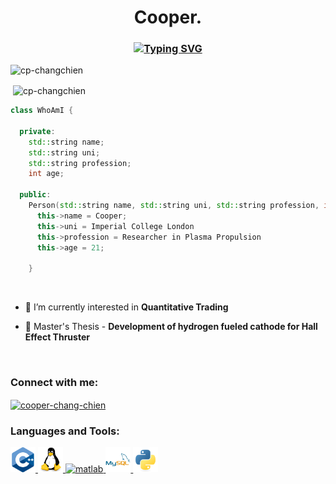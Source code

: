 <h1 align="center">Cooper.</h1>

<h3 align="center">
<a href="https://git.io/typing-svg"><img src="https://readme-typing-svg.demolab.com?font=Fira+Code&pause=1000&width=435&lines=Plasma+Propulsion+Researcher;Learning+Quantitative+Trading;Extra+Shots+Espresso+" alt="Typing SVG" /></a>
</h3>
  
<p align="left"> <img src="https://komarev.com/ghpvc/?username=cp-chang-chien&label=Profile%20views&color=0e75b6&style=flat" alt="cp-changchien" /> </p>

<p>&nbsp;<img align="center" src="https://github-readme-stats.vercel.app/api?username=cp-changchien&show_icons=true&theme=dark&locale=en" alt="cp-changchien" /></p>


```c++
class WhoAmI {

  private:
    std::string name;
    std::string uni;
    std::string profession;
    int age;
  
  public:
    Person(std::string name, std::string uni, std::string profession, int age) {
      this->name = Cooper;
      this->uni = Imperial College London
      this->profession = Researcher in Plasma Propulsion
      this->age = 21;
      
    }
```


<br />

- 🔭 I’m currently interested in **Quantitative Trading**

- 🌱 Master's Thesis - **Development of hydrogen fueled cathode for Hall Effect Thruster**

<br />


<h3 align="left">Connect with me:</h3>
<p align="left">
<a href="https://linkedin.com/in/cooper-chang-chien" target="blank"><img align="center" src="https://cdn.jsdelivr.net/npm/simple-icons@3.0.1/icons/linkedin.svg" alt="cooper-chang-chien" height="30" width="40" /></a>
</p>

<h3 align="left">Languages and Tools:</h3>
<p align="left"> <a href="https://www.w3schools.com/cpp/" target="_blank" rel="noreferrer"> <img src="https://raw.githubusercontent.com/devicons/devicon/master/icons/cplusplus/cplusplus-original.svg" alt="cplusplus" width="40" height="40"/> </a> <a href="https://www.linux.org/" target="_blank" rel="noreferrer"> <img src="https://raw.githubusercontent.com/devicons/devicon/master/icons/linux/linux-original.svg" alt="linux" width="40" height="40"/> </a> <a href="https://www.mathworks.com/" target="_blank" rel="noreferrer"> <img src="https://upload.wikimedia.org/wikipedia/commons/2/21/Matlab_Logo.png" alt="matlab" width="40" height="40"/> </a> <a href="https://www.mysql.com/" target="_blank" rel="noreferrer"> <img src="https://raw.githubusercontent.com/devicons/devicon/master/icons/mysql/mysql-original-wordmark.svg" alt="mysql" width="40" height="40"/> </a> <a href="https://www.python.org" target="_blank" rel="noreferrer"> <img src="https://raw.githubusercontent.com/devicons/devicon/master/icons/python/python-original.svg" alt="python" width="40" height="40"/> </a> </p>

